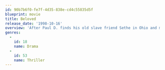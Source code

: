 ```yaml
---
id: 90b7b6f0-fe7f-4d35-838e-cd4c55835d5f
blueprint: movie
title: Beloved
release_date: '1998-10-16'
overview: 'After Paul D. finds his old slave friend Sethe in Ohio and moves in with her and her daughter Denver, a strange girl comes along by the name of "Beloved". Sethe and Denver take her in and then strange things start to happen...'
genres:
  -
    id: 18
    name: Drama
  -
    id: 53
    name: Thriller
---
```


